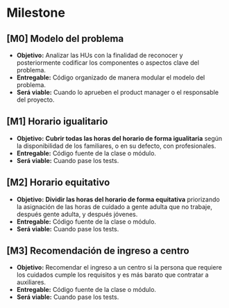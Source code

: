 # Milestone

## [M0] Modelo del problema

- **Objetivo:** Analizar las HUs con la finalidad de reconocer y posteriormente codificar los componentes o aspectos clave del problema.
- **Entregable:** Código organizado de manera modular el modelo del problema.
- **Será viable:** Cuando lo aprueben el product manager o el responsable del proyecto.

## [M1] Horario igualitario

- **Objetivo:** **Cubrir todas las horas del horario de forma igualitaria** según la disponibilidad de los familiares, o en su defecto, con profesionales.
- **Entregable:** Código fuente de la clase o módulo.
- **Será viable:** Cuando pase los tests.

## [M2] Horario equitativo

- **Objetivo:** **Dividir las horas del horario de forma equitativa** priorizando la asignación de las horas de cuidado a gente adulta que no trabaje, después gente adulta, y después jóvenes.
- **Entregable:** Código fuente de la clase o módulo.
- **Será viable:** Cuando pase los tests.

## [M3] Recomendación de ingreso a centro

- **Objetivo:** Recomendar el ingreso a un centro si la persona que requiere los cuidados cumple los requisitos y es más barato que contratar a auxiliares.
- **Entregable:** Código fuente de la clase o módulo.
- **Será viable:** Cuando pase los tests.
